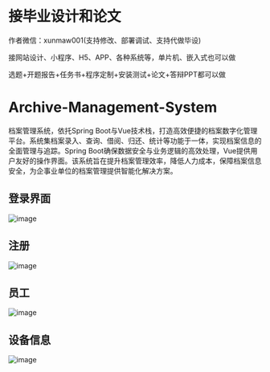 # 接毕业设计和论文
作者微信：xunmaw001(支持修改、部署调试、支持代做毕设)

接网站设计、小程序、H5、APP、各种系统等，单片机、嵌入式也可以做

选题+开题报告+任务书+程序定制+安装测试+论文+答辩PPT都可以做
# Archive-Management-System
档案管理系统，依托Spring Boot与Vue技术栈，打造高效便捷的档案数字化管理平台。系统集档案录入、查询、借阅、归还、统计等功能于一体，实现档案信息的全面管理与追踪。Spring Boot确保数据安全与业务逻辑的高效处理，Vue提供用户友好的操作界面。该系统旨在提升档案管理效率，降低人力成本，保障档案信息安全，为企事业单位的档案管理提供智能化解决方案。
## 登录界面
![image](https://github.com/user-attachments/assets/7bcb934e-7821-4dbe-b081-672b4144de67)
## 注册
![image](https://github.com/user-attachments/assets/1d01a248-4463-499e-a48d-8aadb7cbede6)
## 员工
![image](https://github.com/user-attachments/assets/0c6fe606-fe2e-439d-88e9-8159c4263091)
## 设备信息
![image](https://github.com/user-attachments/assets/ec1bdbf0-8a3b-4e01-acf2-18fae88d4a77)

